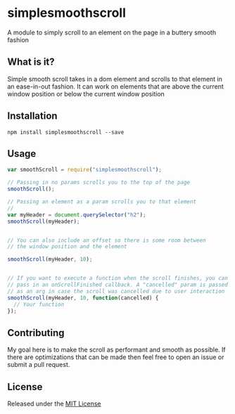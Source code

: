 # simplesmoothscroll
A module to simply scroll to an element on the page in a buttery smooth fashion

## What is it?
Simple smooth scroll takes in a dom element and scrolls to that element in an ease-in-out fashion. It can work on elements that are above the current window position or below the current window position

## Installation
`npm install simplesmoothscroll --save`


## Usage
```js
var smoothScroll = require("simplesmoothscroll");

// Passing in no params scrolls you to the top of the page
smoothScroll();

// Passing an element as a param scrolls you to that element
//
var myHeader = document.querySelector("h2");
smoothScroll(myHeader);


// You can also include an offset so there is some room between
// the window position and the element

smoothScroll(myHeader, 10);


// If you want to execute a function when the scroll finishes, you can
// pass in an onScrollFinished callback. A "cancelled" param is passed in
// as an arg in case the scroll was cancelled due to user interaction
smoothScroll(myHeader, 10, function(cancelled) {
  // Your function
});

```

## Contributing
My goal here is to make the scroll as performant and smooth as possible. If there are optimizations that can be made then feel free to open an issue or submit a pull request.


## License
Released under the [MIT License](http://www.opensource.org/licenses/MIT)
